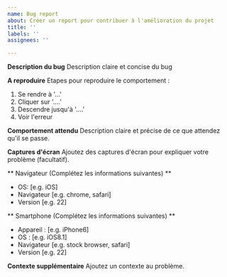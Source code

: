 ```yaml
---
name: Bug report
about: Créer un report pour contribuer à l'amélioration du projet
title: ''
labels: ''
assignees: ''

---
```


**Description du bug**
Description claire et concise du bug

**A reproduire**
Etapes pour reproduire le comportement :
1. Se rendre à  '...'
2. Cliquer sur  '....'
3. Descendre jusqu'à  '....'
4. Voir l'erreur

**Comportement attendu**
Description claire et précise de ce que attendez qu'il se passe.

**Captures d'écran**
Ajoutez des captures d'écran pour expliquer votre problème (facultatif).

** Navigateur  (Complétez les informations suivantes) **
 - OS: [e.g. iOS]
 - Navigateur [e.g. chrome, safari]
 - Version [e.g. 22]

** Smartphone (Complétez les informations suivantes) **
 - Appareil : [e.g. iPhone6]
 - OS : [e.g. iOS8.1]
 - Navigateur [e.g. stock browser, safari]
 - Version [e.g. 22]

**Contexte supplémentaire**
Ajoutez un contexte au problème.
